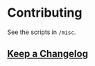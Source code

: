 # Contributing
 
See the scripts in `/misc`.

## [Keep a Changelog](https://keepachangelog.com/en/0.3.0/)
